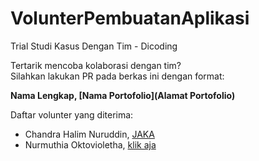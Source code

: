 # VolunterPembuatanAplikasi
Trial Studi Kasus Dengan Tim - Dicoding

Tertarik mencoba kolaborasi dengan tim?  
Silahkan lakukan PR pada berkas ini dengan format:

**Nama Lengkap, [Nama Portofolio](Alamat Portofolio)**  

Daftar volunter yang diterima:

- Chandra Halim Nuruddin, [JAKA](https://jaka-id.herokuapp.com)
- Nurmuthia Oktovioletha, [klik aja](https://id.quora.com/)
